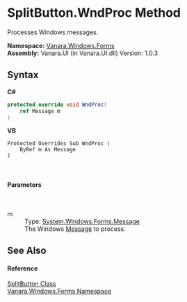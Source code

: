 # SplitButton.WndProc Method 
 

Processes Windows messages.

**Namespace:**&nbsp;<a href="c580cf52-4028-70db-28d0-f9b1abc03861">Vanara.Windows.Forms</a><br />**Assembly:**&nbsp;Vanara.UI (in Vanara.UI.dll) Version: 1.0.3

## Syntax

**C#**<br />
``` C#
protected override void WndProc(
	ref Message m
)
```

**VB**<br />
``` VB
Protected Overrides Sub WndProc ( 
	ByRef m As Message
)
```

<br />

#### Parameters
&nbsp;<dl><dt>m</dt><dd>Type: <a href="http://msdn2.microsoft.com/en-us/library/wka5e5ys" target="_blank">System.Windows.Forms.Message</a><br />The Windows <a href="http://msdn2.microsoft.com/en-us/library/wka5e5ys" target="_blank">Message</a> to process.</dd></dl>

## See Also


#### Reference
<a href="ae703027-569c-79d6-06a8-8d333a3f16ab">SplitButton Class</a><br /><a href="c580cf52-4028-70db-28d0-f9b1abc03861">Vanara.Windows.Forms Namespace</a><br />